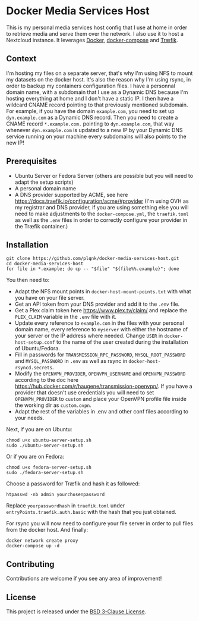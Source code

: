 # Docker Media Services Host

This is my personal media services host config that I use at home in order to retrieve media and serve them over the network. I also use it to host a Nextcloud instance.
It leverages [Docker](https://www.docker.com/), [docker-compose](https://docs.docker.com/compose/) and [Træfik](https://traefik.io/).

## Context

I'm hosting my files on a separate server, that's why I'm using NFS to mount my datasets on the docker host. It's also the reason why I'm using rsync, in order to backup my containers configuration files.
I have a personnal domain name, with a subdomain that I use as a Dynamic DNS because I'm hosting everything at home and I don't have a static IP. I then have a wildcard CNAME record pointing to that previously mentioned subdomain.
For example, if you have the domain `example.com`, you need to set up `dyn.example.com` as a Dynamic DNS record. Then you need to create a CNAME record `*.example.com.` pointing to `dyn.example.com`, that way whenever `dyn.example.com` is updated to a new IP by your Dynamic DNS service running on your machine every subdomains will also points to the new IP!

## Prerequisites

- Ubuntu Server or Fedora Server (others are possible but you will need to adapt the setup scripts)
- A personal domain name
- A DNS provider supported by ACME, see here https://docs.traefik.io/configuration/acme/#provider (I'm using OVH as my registrar and DNS provider, if you are using something else you will need to make adjustments to the `docker-compose.yml`, the `traefik.toml` as well as the `.env` files in order to correctly configure your provider in the Træfik container.)

## Installation

```shell-script
git clone https://github.com/plqnk/docker-media-services-host.git
cd docker-media-services-host
for file in *.example; do cp -- "$file" "${file%%.example}"; done
```
You then need to:

- Adapt the NFS mount points in `docker-host-mount-points.txt` with what you have on your file server.
- Get an API token from your DNS provider and add it to the `.env` file.
- Get a Plex claim token here https://www.plex.tv/claim/ and replace the `PLEX_CLAIM` variable in the `.env` file with it.
- Update every reference to `example.com` in the files with your personal domain name, every reference to `myserver` with either the hostname of your server or the IP address where needed. Change `USER` in `docker-host-setup.conf` to the name of the user created during the installation of Ubuntu/Fedora.
- Fill in passwords for `TRANSMISSION_RPC_PASSWORD`, `MYSQL_ROOT_PASSWORD` and `MYSQL_PASSWORD` in `.env` as well as rsync in `docker-host-rsyncd.secrets`.
- Modify the `OPENVPN_PROVIDER`, `OPENVPN_USERNAME` and `OPENVPN_PASSWORD` according to the doc here https://hub.docker.com/r/haugene/transmission-openvpn/. If you have a provider that doesn't use credentials you will need to set `OPENVPN_PROVIDER` to `custom` and place your OpenVPN profile file inside the working dir as `custom.ovpn`.
- Adapt the rest of the variables in .env and other conf files according to your needs.

Next, if you are on Ubuntu:
```shell-script
chmod u+x ubuntu-server-setup.sh
sudo ./ubuntu-server-setup.sh
```
Or if you are on Fedora:
```shell-script
chmod u+x fedora-server-setup.sh
sudo ./fedora-server-setup.sh
```
Choose a password for Træfik and hash it as followed:
```shell-script
htpasswd -nb admin yourchosenpassword
```
Replace `yourpasswordhash` in `traefik.toml` under `entryPoints.traefik.auth.basic` with the hash that you just obtained.

For rsync you will now need to configure your file server in order to pull files from the docker host.
And finally:
```shell-script
docker network create proxy
docker-compose up -d
```
## Contributing

Contributions are welcome if you see any area of improvement!

## License

This project is released under the [BSD 3-Clause License](https://opensource.org/licenses/BSD-3-Clause).